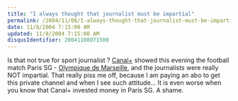 ```yaml
---
title: "I always thought that journalist must be impartial"
permalink: /2004/11/08/I-always-thought-that-journalist-must-be-impartial/
date: 11/8/2004 7:15:00 AM
updated: 11/8/2004 7:15:00 AM
disqusIdentifier: 20041108071500
---
```

Is that not true for sport journalist ? [Canal+](http://www.canalplus.fr) showed this evening the football match Paris SG - [Olympique de Marseille](http://www.olympiquedemarseille.com/), and the journalists were really NOT impartial. That really piss me off, because I am paying an abo to get this private channel and when I see such attitude... It is even worse when you know that Canal+ invested money in Paris SG. A shame.

